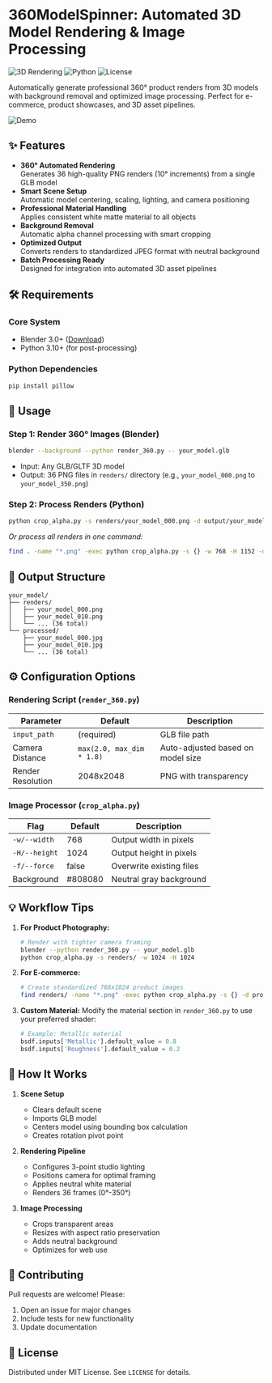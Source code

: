 # 360ModelSpinner: Automated 3D Model Rendering & Image Processing

![3D Rendering](https://img.shields.io/badge/Blender-3D%20Rendering-blue?logo=blender)
![Python](https://img.shields.io/badge/Python-3.10%2B-green?logo=python)
![License](https://img.shields.io/badge/License-MIT-purple)

Automatically generate professional 360° product renders from 3D models with background removal and optimized image processing. Perfect for e-commerce, product showcases, and 3D asset pipelines.

![Demo](demo.gif)

## ✨ Features

- **360° Automated Rendering**  
  Generates 36 high-quality PNG renders (10° increments) from a single GLB model
- **Smart Scene Setup**  
  Automatic model centering, scaling, lighting, and camera positioning
- **Professional Material Handling**  
  Applies consistent white matte material to all objects
- **Background Removal**  
  Automatic alpha channel processing with smart cropping
- **Optimized Output**  
  Converts renders to standardized JPEG format with neutral background
- **Batch Processing Ready**  
  Designed for integration into automated 3D asset pipelines

## 🛠️ Requirements

### Core System
- Blender 3.0+ ([Download](https://www.blender.org/download/))
- Python 3.10+ (for post-processing)

### Python Dependencies
```bash
pip install pillow
```

## 🚀 Usage

### Step 1: Render 360° Images (Blender)
```bash
blender --background --python render_360.py -- your_model.glb
```
- Input: Any GLB/GLTF 3D model
- Output: 36 PNG files in `renders/` directory (e.g., `your_model_000.png` to `your_model_350.png`)

### Step 2: Process Renders (Python)
```bash
python crop_alpha.py -s renders/your_model_000.png -d output/your_model_000.jpg -w 768 -H 1024
```
*Or process all renders in one command:*
```bash
find . -name "*.png" -exec python crop_alpha.py -s {} -w 768 -H 1152 -d "{}.jpg" -f \;
```

## 📂 Output Structure
```
your_model/
├── renders/
│   ├── your_model_000.png
│   ├── your_model_010.png
│   └── ... (36 total)
└── processed/
    ├── your_model_000.jpg
    ├── your_model_010.jpg
    └── ... (36 total)
```

## ⚙️ Configuration Options

### Rendering Script (`render_360.py`)
| Parameter | Default | Description |
|-----------|---------|-------------|
| `input_path` | (required) | GLB file path |
| Camera Distance | `max(2.0, max_dim * 1.8)` | Auto-adjusted based on model size |
| Render Resolution | 2048x2048 | PNG with transparency |

### Image Processor (`crop_alpha.py`)
| Flag | Default | Description |
|------|---------|-------------|
| `-w/--width` | 768 | Output width in pixels |
| `-H/--height` | 1024 | Output height in pixels |
| `-f/--force` | false | Overwrite existing files |
| Background | #808080 | Neutral gray background |

## 💡 Workflow Tips

1. **For Product Photography:**
   ```bash
   # Render with tighter camera framing
   blender --python render_360.py -- your_model.glb
   python crop_alpha.py -s renders/ -w 1024 -H 1024
   ```

2. **For E-commerce:**
   ```bash
   # Create standardized 768x1024 product images
   find renders/ -name "*.png" -exec python crop_alpha.py -s {} -d processed/ -w 768 -H 1024 -f \;
   ```

3. **Custom Material:**
   Modify the material section in `render_360.py` to use your preferred shader:
   ```python
   # Example: Metallic material
   bsdf.inputs['Metallic'].default_value = 0.8
   bsdf.inputs['Roughness'].default_value = 0.2
   ```

## 📜 How It Works

1. **Scene Setup**
   - Clears default scene
   - Imports GLB model
   - Centers model using bounding box calculation
   - Creates rotation pivot point

2. **Rendering Pipeline**
   - Configures 3-point studio lighting
   - Positions camera for optimal framing
   - Applies neutral white material
   - Renders 36 frames (0°-350°)

3. **Image Processing**
   - Crops transparent areas
   - Resizes with aspect ratio preservation
   - Adds neutral background
   - Optimizes for web use

## 🤝 Contributing
Pull requests are welcome! Please:
1. Open an issue for major changes
2. Include tests for new functionality
3. Update documentation

## 📄 License
Distributed under MIT License. See `LICENSE` for details.

